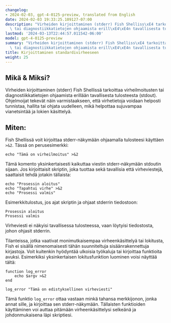 ```yaml
---
changelog:
- 2024-02-03, gpt-4-0125-preview, translated from English
date: 2024-02-03 19:33:25.109127-07:00
description: "Virheiden kirjoittaminen (stderr) Fish Shelliss\xE4 tarkoittaa virheilmoitusten\
  \ tai diagnostiikkatietojen ohjaamista erill\xE4\xE4n tavallisesta tulosteesta\u2026"
lastmod: '2024-03-13T22:44:57.011542-06:00'
model: gpt-4-0125-preview
summary: "Virheiden kirjoittaminen (stderr) Fish Shelliss\xE4 tarkoittaa virheilmoitusten\
  \ tai diagnostiikkatietojen ohjaamista erill\xE4\xE4n tavallisesta tulosteesta\u2026"
title: Kirjoittaminen standardivirheeseen
weight: 25
---
```


## Mikä & Miksi?

Virheiden kirjoittaminen (stderr) Fish Shellissä tarkoittaa virheilmoitusten tai diagnostiikkatietojen ohjaamista erillään tavallisesta tulosteesta (stdout). Ohjelmoijat tekevät näin varmistaakseen, että virhetietoja voidaan helposti tunnistaa, hallita tai ohjata uudelleen, mikä helpottaa sujuvampaa vianetsintää ja lokien käsittelyä.

## Miten:

Fish Shellissä voit kirjoittaa stderr-näkymään ohjaamalla tulosteesi käyttäen `>&2`. Tässä on perusesimerkki:

```fish
echo "Tämä on virheilmoitus" >&2
```

Tämä komento yksinkertaisesti kaikuttaa viestin stderr-näkymään stdoutin sijaan. Jos kirjoittaisit skriptin, joka tuottaa sekä tavallisia että virheviestejä, saattaisit tehdä jotakin tällaista:

```fish
echo "Prosessin aloitus"
echo "Tapahtui virhe" >&2
echo "Prosessi valmis"
```

Esimerkkitulostus, jos ajat skriptin ja ohjaat stderrin tiedostoon:

```
Prosessin aloitus
Prosessi valmis
```

Virheviesti ei näkyisi tavallisessa tulosteessa, vaan löytyisi tiedostosta, johon ohjasit stderrin.

Tilanteissa, jotka vaativat monimutkaisempaa virheenkäsittelyä tai lokitusta, Fish ei sisällä nimenomaisesti tähän suunniteltuja sisäänrakennettuja kirjastoja. Voit kuitenkin hyödyntää ulkoisia työkaluja tai kirjoittaa funktioita avuksi. Esimerkiksi yksinkertaisen lokitusfunktion luominen voisi näyttää tältä:

```fish
function log_error
    echo $argv >&2
end

log_error "Tämä on edistyksellinen virheviesti"
```

Tämä funktio `log_error` ottaa vastaan minkä tahansa merkkijonon, jonka annat sille, ja kirjoittaa sen stderr-näkymään. Tällaisten funktioiden käyttäminen voi auttaa pitämään virheenkäsittelysi selkeänä ja johdonmukaisena läpi skriptiesi.
